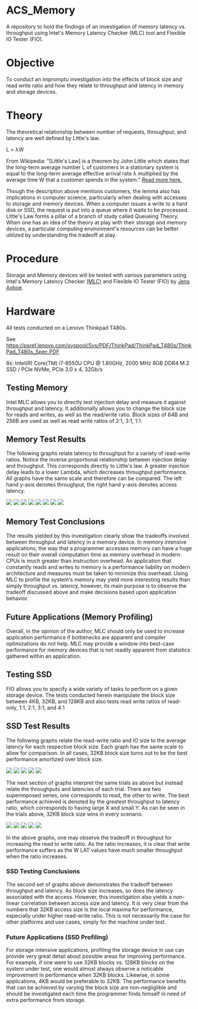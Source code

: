 # ACS_Memory
A repository to hold the findings of an investigation of memory latency vs. throughput using Intel's Memory Latency Checker (MLC) tool and Flexible IO Tester (FIO).

# Objective
To conduct an impromptu investigation into the effects of block size and read write ratio and how they relate to throughput and latency in memory and storage devices.

# Theory
The theoretical relationship between number of requests, throughput, and latency are well defined by Little's law.

L = λW

From Wikipedia:
"[Little's Law] is a theorem by John Little which states that the long-term average number L of customers in a stationary system is equal to the long-term average effective arrival rate λ multiplied by the average time W that a customer spends in the system." [Read more here.](https://en.wikipedia.org/wiki/Queueing_theory)

Though the description above mentions customers, the lemma also has implications in computer science, particularly when dealing with accesses to storage and memory devices.  When a computer issues a write to a hard disk or SSD, the request is put into a queue where it waits to be processed.  Little's Law forms a pillar of a branch of study called Queueing Theory.  When one has an idea of the theory at play with their storage and memory devices, a particular computing environment's resources can be better utilized by understanding the tradeoff at play.

# Procedure
Storage and Memory devices will be tested with various parameters using Intel's Memory Latency Checker [(MLC)](https://www.intel.com/content/www/us/en/developer/articles/tool/intelr-memory-latency-checker.html) and Flexible IO Tester (FIO) by [Jens Axboe](https://github.com/axboe/).

# Hardware
All tests conducted on a Lenovo Thinkpad T480s.

See https://psref.lenovo.com/syspool/Sys/PDF/ThinkPad/ThinkPad_T480s/ThinkPad_T480s_Spec.PDF

8x: Intel(R) Core(TM) i7-8550U CPU @ 1.80GHz, 2000 MHz
8GB DDR4
M.2 SSD / PCIe NVMe, PCIe 3.0 x 4, 32Gb/s

## Testing Memory
Intel MLC allows you to directly test injection delay and measure it against throughput and latency.  It additionally allows you to change the block size for reads and writes, as well as the read/write ratio.  Block sizes of 64B and 256B are used as well as read write ratios of 2:1, 3:1, 1:1.

## Memory Test Results
The following graphs relate latency to throughput for a variety of read-write ratios. Notice the inverse proportional relationship between injection delay and throughput.  This corresponds directly to Little's law.  A greater injection delay leads to a lower Lambda, which decreases throughput performance.  All graphs have the same scale and therefore can be compared.  The left hand y-axis denotes throughput, the right hand y-axis denotes access latency.

![](output/mlc_2_64.png)
![](output/mlc_2_256.png)
![](output/mlc_3_64.png)
![](output/mlc_3_256.png)
![](output/mlc_4_64.png)
![](output/mlc_4_256.png)
![](output/mlc_5_64.png)
![](output/mlc_5_256.png)


## Memory Test Conclusions
The results yielded by this investigation clearly show the tradeoffs involved between throughput and latency in a memory device.  In memory intensive applications, the way that a programmer accesses memory can have a huge result on their overall computation time as memory overhead in modern CPUs is much greater than instruction overhead.  An application that constantly reads and writes to memory is a performance liability on modern architecture and measures must be taken to minimize this overhead.  Using MLC to profile the system's memory may yield more interesting results than simply throughput vs. latency, however, its main purpose is to observe the tradeoff discussed above and make decisions based upon application behavior.

## Future Applications (Memory Profiling)
Overall, in the opinion of the author, MLC should only be used to increase application performance if bottlenecks are apparent and compiler optimizations do not help.  MLC may provide a window into best-case performance for memory devices that is not readily apparent from statistics gathered within an application.

## Testing SSD
FIO allows you to specify a wide variety of tasks to perform on a given storage device.  The tests conducted herein manipulate the block size between 4KB, 32KB, and 128KB and also tests read write ratios of read-only, 1:1, 2:1, 3:1, and 4:1

## SSD Test Results
The following graphs relate the read-write ratio and IO size to the average latency for each respective block size.  Each graph has the same scale to allow for comparison.  In all cases, 32KB block size turns out to be the best performance amortized over block size.

![](output/graphs/FIO_RO_lat_vs_io.png)
![](output/graphs/FIO_11_lat_vs_io.png)
![](output/graphs/FIO_21_lat_vs_io.png)
![](output/graphs/FIO_31_lat_vs_io.png)
![](output/graphs/FIO_41_lat_vs_io.png)

The next section of graphs interpret the same trials as above but instead relate the throughputs and latencies of each trial.  There are two superimposed series, one corresponds to read, the other to write.  The best performance achieved is denoted by the greatest throughput to latency ratio, which corresponds to having large X and small Y.  As can be seen in the trials above, 32KB block size wins in every scenario.

![](output/graphs/FIO_RO_lat_vs_tp.png)
![](output/graphs/FIO_11_lat_vs_tp.png)
![](output/graphs/FIO_21_lat_vs_tp.png)
![](output/graphs/FIO_31_lat_vs_tp.png)
![](output/graphs/FIO_41_lat_vs_tp.png)

In the above graphs, one may observe the tradeoff in throughput for increasing the read to write ratio.  As the ratio increases, it is clear that write performance suffers as the W LAT values have much smaller throughput when the ratio increases.

### SSD Testing Conclusions
The second set of graphs above demonstrates the tradeoff between throughput and latency.  As block size increases, so does the latency associated with the access.  However, this investigation also yields a non-linear correlation between access size and latency.  It is very clear from the numbers that 32KB access size is the local maxima for performance, especially under higher read-write ratio.  This is not necessarily the case for other platforms and use cases, simply for the machine under test.

### Future Applications (SSD Profiling)
For storage intensive applications, profiling the storage device in use can provide very great detail about possible areas for improving performance.  For example, if one were to use 32KB blocks vs. 128KB blocks on the system under test, one would almost always observe a noticable improvement in performance when 32KB blocks.  Likewise, in some applications, 4KB would be preferable to 32KB. The performance benefits that can be achieved by varying the block size are non-negliglible and should be investigated each time the programmer finds himself in need of extra performance from storage.
